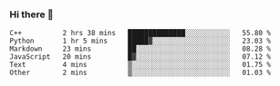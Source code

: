 ### Hi there 👋

<!--START_SECTION:waka-->

```text
C++          2 hrs 38 mins   ██████████████░░░░░░░░░░░   55.80 %
Python       1 hr 5 mins     █████▓░░░░░░░░░░░░░░░░░░░   23.03 %
Markdown     23 mins         ██░░░░░░░░░░░░░░░░░░░░░░░   08.28 %
JavaScript   20 mins         █▓░░░░░░░░░░░░░░░░░░░░░░░   07.12 %
Text         4 mins          ▒░░░░░░░░░░░░░░░░░░░░░░░░   01.75 %
Other        2 mins          ▒░░░░░░░░░░░░░░░░░░░░░░░░   01.03 %
```

<!--END_SECTION:waka-->

